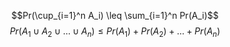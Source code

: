 $$Pr(\cup_{i=1}^n A_i) \leq \sum_{i=1}^n Pr(A_i)$$
$$ Pr(A_1 \cup A_2 \cup \dots \cup A_n) \leq Pr(A_1) + Pr(A_2) + \dots + Pr(A_n)$$
